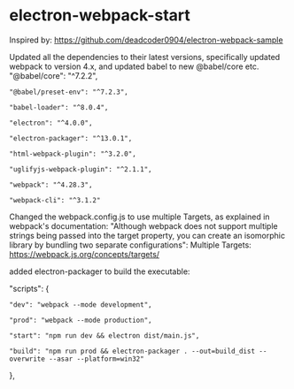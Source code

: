 # electron-webpack-start

Inspired by: https://github.com/deadcoder0904/electron-webpack-sample

Updated all the dependencies to their latest versions, specifically updated webpack to version 4.x, and updated babel to new @babel/core etc.
    "@babel/core": "^7.2.2",
    
    "@babel/preset-env": "^7.2.3",
    
    "babel-loader": "^8.0.4",
    
    "electron": "^4.0.0",
    
    "electron-packager": "^13.0.1",
    
    "html-webpack-plugin": "^3.2.0",
    
    "uglifyjs-webpack-plugin": "^2.1.1",
    
    "webpack": "^4.28.3",
    
    "webpack-cli": "^3.1.2"
    
Changed the webpack.config.js to use multiple Targets, as explained in webpack's documentation:
"Although webpack does not support multiple strings being passed into the target property, you can create an isomorphic library by bundling two separate configurations": Multiple Targets: https://webpack.js.org/concepts/targets/

added electron-packager to build the executable:

"scripts": {

    "dev": "webpack --mode development",
    
    "prod": "webpack --mode production",
    
    "start": "npm run dev && electron dist/main.js",
    
    "build": "npm run prod && electron-packager . --out=build_dist --overwrite --asar --platform=win32"
    
  },
